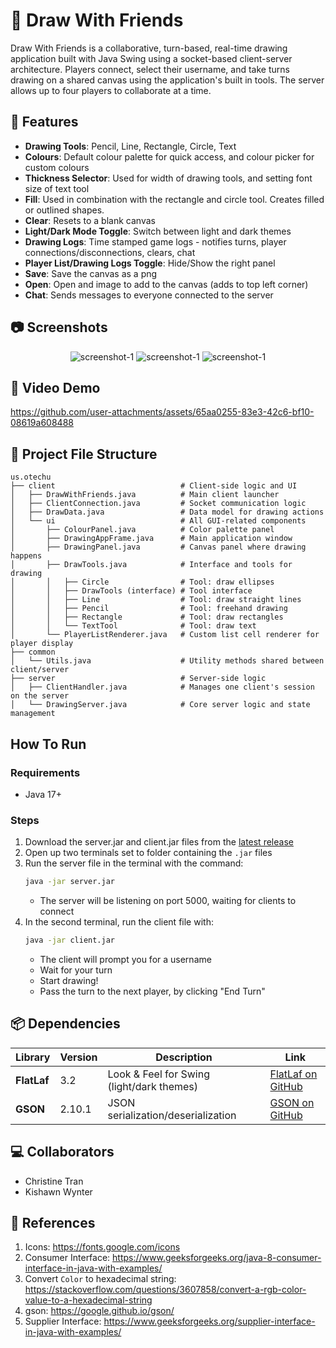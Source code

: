 # 🎨 Draw With Friends

Draw With Friends is a collaborative, turn-based, real-time drawing application built with Java Swing using a socket-based client-server architecture.
Players connect, select their username, and take turns drawing on a shared canvas using the application's built in tools. The server allows up to four players to collaborate at a time.

## 🚀 Features
- **Drawing Tools**: Pencil, Line, Rectangle, Circle, Text
- **Colours**: Default colour palette for quick access, and colour picker for custom colours
- **Thickness Selector**: Used for width of drawing tools, and setting font size of text tool
- **Fill**: Used in combination with the rectangle and circle tool. Creates filled or outlined shapes.
- **Clear**: Resets to a blank canvas
- **Light/Dark Mode Toggle**: Switch between light and dark themes
- **Drawing Logs**: Time stamped game logs - notifies turns, player connections/disconnections, clears, chat
- **Player List/Drawing Logs Toggle**: Hide/Show the right panel
- **Save**: Save the canvas as a png
- **Open**: Open and image to add to the canvas (adds to top left corner)
- **Chat**: Sends messages to everyone connected to the server

## 📷 Screenshots
<div align="center">
<img src="https://i.imgur.com/JIvcfLO.png" alt="screenshot-1">
<img src="https://i.imgur.com/awbozWI.png" alt="screenshot-1">
<img src="https://i.imgur.com/sETTYWw.png" alt="screenshot-1">
</div>

## 🎥 Video Demo
https://github.com/user-attachments/assets/65aa0255-83e3-42c6-bf10-08619a608488

## 📁 Project File Structure
```text
us.otechu
├── client                            # Client-side logic and UI
│   ├── DrawWithFriends.java          # Main client launcher
│   ├── ClientConnection.java         # Socket communication logic
│   ├── DrawData.java                 # Data model for drawing actions
│   └── ui                            # All GUI-related components
│       ├── ColourPanel.java          # Color palette panel
│       ├── DrawingAppFrame.java      # Main application window
│       ├── DrawingPanel.java         # Canvas panel where drawing happens
│       ├── DrawTools.java            # Interface and tools for drawing
│       │   ├── Circle                # Tool: draw ellipses
│       │   ├── DrawTools (interface) # Tool interface
│       │   ├── Line                  # Tool: draw straight lines
│       │   ├── Pencil                # Tool: freehand drawing
│       │   ├── Rectangle             # Tool: draw rectangles
│       │   └── TextTool              # Tool: draw text
│       └── PlayerListRenderer.java   # Custom list cell renderer for player display
├── common
│   └── Utils.java                    # Utility methods shared between client/server
├── server                            # Server-side logic
│   ├── ClientHandler.java            # Manages one client's session on the server
│   └── DrawingServer.java            # Core server logic and state management

```
## How To Run
### Requirements
- Java 17+

### Steps
1. Download the server.jar and client.jar files from the [latest release](https://github.com/OntarioTech-CS-program/w25-csci2020u-finalproject-w25-team59/releases)
2. Open up two terminals set to folder containing the `.jar` files
3. Run the server file in the terminal with the command:
    ```bash
    java -jar server.jar
    ```
   - The server will be listening on port 5000, waiting for clients to connect
4. In the second terminal, run the client file with:
    ```bash
    java -jar client.jar
    ```
   - The client will prompt you for a username
   - Wait for your turn
   - Start drawing!
   - Pass the turn to the next player, by clicking "End Turn"



## 📦 Dependencies
<div align="center">
 <table>
   <thead>
     <tr>
       <th>Library</th>
       <th>Version</th>
       <th>Description</th>
       <th>Link</th>
     </tr>
   </thead>
   <tbody>
     <tr>
       <td><strong>FlatLaf</strong></td>
       <td>3.2</td>
       <td>Look & Feel for Swing (light/dark themes)</td>
       <td><a href="https://github.com/JFormDesigner/FlatLaf">FlatLaf on GitHub</a></td>
     </tr>
     <tr>
       <td><strong>GSON</strong></td>
       <td>2.10.1</td>
       <td>JSON serialization/deserialization</td>
       <td><a href="https://github.com/google/gson">GSON on GitHub</a></td>
     </tr>
   </tbody>
 </table>
</div>

## 💻 Collaborators
- Christine Tran
- Kishawn Wynter

## 📖 References
1. Icons: https://fonts.google.com/icons
2. Consumer Interface: https://www.geeksforgeeks.org/java-8-consumer-interface-in-java-with-examples/
3. Convert `Color` to hexadecimal string: https://stackoverflow.com/questions/3607858/convert-a-rgb-color-value-to-a-hexadecimal-string
4. gson: https://google.github.io/gson/
5. Supplier Interface: https://www.geeksforgeeks.org/supplier-interface-in-java-with-examples/